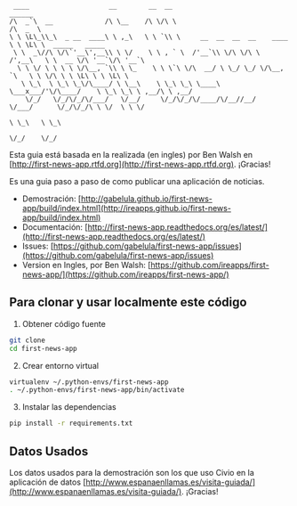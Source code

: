 <pre><code> ____                    __        __  __                                 ______
/\  _`\  __             /\ \__    /\ \/\ \                               /\  _  \
\ \ \L\_\\_\  _ __  ____\ \ ,_\   \ \ `\\ \     __  __  __  __    ____   \ \ \L\ \  _____   _____
 \ \  _\//\ \/\`'__\',__\\ \ \/    \ \ , ` \  /'__`\\ \/\ \/\ \  /',__\   \ \  __ \/\ '__`\/\ '__`\
  \ \ \/ \ \ \ \ \/\__, `\\ \ \_    \ \ \`\ \/\  __/ \ \_/ \_/ \/\__, `\   \ \ \/\ \ \ \L\ \ \ \L\ \
   \ \_\  \ \_\ \_\/\____/ \ \__\    \ \_\ \_\ \____\ \___x___/'\/\____/    \ \_\ \_\ \ ,__/\ \ ,__/
    \/_/   \/_/\/_/\/___/   \/__/     \/_/\/_/\/____/\/__//__/   \/___/      \/_/\/_/\ \ \/  \ \ \/
                                                                                      \ \_\   \ \_\
                                                                                       \/_/    \/_/
</code></pre>

Esta guia está basada en la realizada (en ingles) por Ben Walsh en [http://first-news-app.rtfd.org](http://first-news-app.rtfd.org). ¡Gracias!

Es una guia paso a paso de como publicar una aplicación de noticias.

* Demostración: [http://gabelula.github.io/first-news-app/build/index.html](http://ireapps.github.io/first-news-app/build/index.html)
* Documentación: [http://first-news-app.readthedocs.org/es/latest/](http://first-news-app.readthedocs.org/es/latest/)
* Issues: [https://github.com/gabelula/first-news-app/issues](https://github.com/gabelula/first-news-app/issues)
* Version en Ingles, por Ben Walsh: [https://github.com/ireapps/first-news-app/](https://github.com/ireapps/first-news-app/)

## Para clonar y usar localmente este código ##

1. Obtener código fuente

```bash
git clone
cd first-news-app
```

2. Crear entorno virtual

```bash
virtualenv ~/.python-envs/first-news-app
. ~/.python-envs/first-news-app/bin/activate
```

3. Instalar las dependencias

```bash
pip install -r requirements.txt
```

## Datos Usados ##

Los datos usados para la demostración son los que uso Civio en  la aplicación de datos [http://www.espanaenllamas.es/visita-guiada/](http://www.espanaenllamas.es/visita-guiada/). ¡Gracias!
